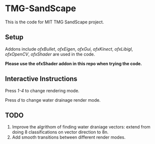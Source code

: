 # TMG-SandScape
This is the code for MIT TMG SandScape project.

## Setup
Addons include *ofxBullet*, *ofxEigen*, *ofxGui*, *ofxKinect*, *ofxLibigl*, *ofxOpenCV*, *ofxShader* are used in the code.

**Please use the ofxShader addon in this repo when trying the code.** 

## Interactive Instructions
Press *1-4* to change rendering mode.

Press *d* to change water drainage render mode.

## TODO
1. Improve the algrithom of finding water draniage vectors: extend from doing 8 classifications on vector direction to 8n.
2. Add smooth transitions between different render modes.
